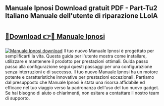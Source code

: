 ## Manuale Ipnosi Download gratuit PDF - Part-Tu2 Italiano Manuale dell'utente di riparazione LLolA

# <h2><a href="http://dffiw23.blite.top/?on=Manuale+Ipnosi">🔗Download 👉🔴 Manuale Ipnosi</a></h2>

[![Manuale Ipnosi download](https://i.imgur.com/lujVjoI.png)](http://dffiw23.blite.top/?on=Manuale+Ipnosi)
Il tuo nuovo Manuale Ipnosi è progettato per semplificarti la vita. Questa guida per l'utente mostra come installare, utilizzare e mantenere il prodotto per prestazioni ottimali. Guida passo passo alla configurazione segui questi passaggi per una configurazione senza interruzioni e di successo. Il tuo nuovo Manuale Ipnosi ha un motore potente e caratteristiche innovative per prestazioni eccezionali. Partiamo dal presupposto che Manuale Ipnosi è stata una risorsa affidabile ed efficace nel tuo viaggio verso la padronanza dell'uso del tuo nuovo gadget. Se hai bisogno di aiuto o chiarimenti, non esitare a contattare il nostro team di supporto.
